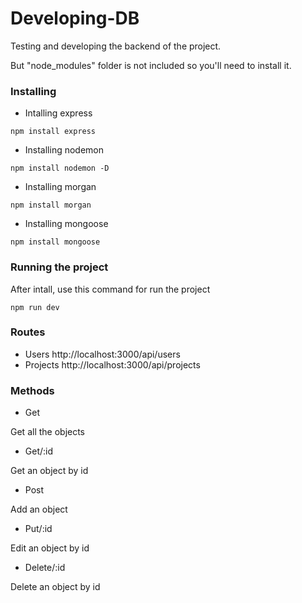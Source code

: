 # Developing-DB
Testing and developing the backend of the project.

But "node_modules" folder is not included so you'll need to install it.

### Installing
* Intalling express
```
npm install express
```
* Installing nodemon
```
npm install nodemon -D
```
* Installing morgan
```
npm install morgan
```
* Installing mongoose
```
npm install mongoose
```
### Running the project
After intall, use this command for run the project
```
npm run dev
```
### Routes
* Users
http://localhost:3000/api/users
* Projects
http://localhost:3000/api/projects

### Methods
* Get

Get all the objects
* Get/:id

Get an object by id
* Post

Add an object
* Put/:id

Edit an object by id
* Delete/:id

Delete an object by id